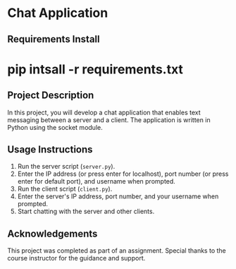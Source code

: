 # Chat Application

## Requirements Install
# pip intsall -r requirements.txt

## Project Description
In this project, you will develop a chat application that enables text messaging between a server and a client. The application is written in Python using the socket module.

## Usage Instructions
1. Run the server script (`server.py`).
2. Enter the IP address (or press enter for localhost), port number (or press enter for default port), and username when prompted.
3. Run the client script (`client.py`).
4. Enter the server's IP address, port number, and your username when prompted.
5. Start chatting with the server and other clients.

## Acknowledgements
This project was completed as part of an assignment. Special thanks to the course instructor for the guidance and support.